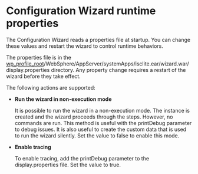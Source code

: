 # Configuration Wizard runtime properties

The Configuration Wizard reads a properties file at startup. You can change these values and restart the wizard to control runtime behaviors.

The properties file is in the [wp\_profile\_root](../reference/wpsdirstr.md#wp_profile_root)/WebSphere/AppServer/systemApps/isclite.ear/wizard.war/display.properties directory. Any property change requires a restart of the wizard before they take effect.

The following actions are supported:

-   **Run the wizard in non-execution mode**

    It is possible to run the wizard in a non-execution mode. The instance is created and the wizard proceeds through the steps. However, no commands are run. This method is useful with the printDebug parameter to debug issues. It is also useful to create the custom data that is used to run the wizard silently. Set the value to false to enable this mode.

-   **Enable tracing**

    To enable tracing, add the printDebug parameter to the display.properties file. Set the value to true.



